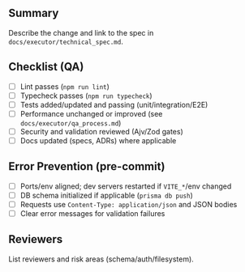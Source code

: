 ## Summary
Describe the change and link to the spec in `docs/executor/technical_spec.md`.

## Checklist (QA)
- [ ] Lint passes (`npm run lint`)
- [ ] Typecheck passes (`npm run typecheck`)
- [ ] Tests added/updated and passing (unit/integration/E2E)
- [ ] Performance unchanged or improved (see `docs/executor/qa_process.md`)
- [ ] Security and validation reviewed (Ajv/Zod gates)
- [ ] Docs updated (specs, ADRs) where applicable

## Error Prevention (pre-commit)
- [ ] Ports/env aligned; dev servers restarted if `VITE_*`/env changed
- [ ] DB schema initialized if applicable (`prisma db push`)
- [ ] Requests use `Content-Type: application/json` and JSON bodies
- [ ] Clear error messages for validation failures

## Reviewers
List reviewers and risk areas (schema/auth/filesystem).

